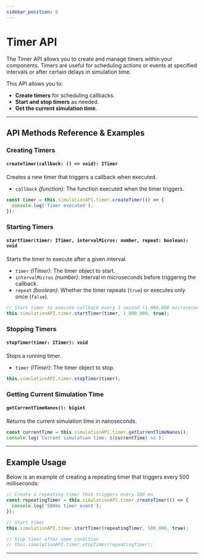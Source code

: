 ```yaml
---
sidebar_position: 6
---
```


# Timer API

The Timer API allows you to create and manage timers within your components. Timers are useful for scheduling actions or events at specified intervals or after certain delays in simulation time.

This API allows you to:

- **Create timers** for scheduling callbacks.
- **Start and stop timers** as needed.
- **Get the current simulation time**.

---

## API Methods Reference & Examples

### Creating Timers

#### `createTimer(callback: () => void): ITimer`

Creates a new timer that triggers a callback when executed.

- `callback` *(function)*: The function executed when the timer triggers.

```typescript
const timer = this.simulationAPI.timer.createTimer(() => {
  console.log('Timer executed');
});
```

### Starting Timers

#### `startTimer(timer: ITimer, intervalMicros: number, repeat: boolean): void`

Starts the timer to execute after a given interval.

- `timer` *(ITimer)*: The timer object to start.
- `intervalMicros` *(number)*: Interval in microseconds before triggering the callback.
- `repeat` *(boolean)*: Whether the timer repeats (`true`) or executes only once (`false`).

```typescript
// Start timer to execute callback every 1 second (1,000,000 microseconds)
this.simulationAPI.timer.startTimer(timer, 1_000_000, true);
```

### Stopping Timers

#### `stopTimer(timer: ITimer): void`

Stops a running timer.

- `timer` *(ITimer)*: The timer object to stop.

```typescript
this.simulationAPI.timer.stopTimer(timer);
```

### Getting Current Simulation Time

#### `getCurrentTimeNanos(): bigint`

Returns the current simulation time in nanoseconds.

```typescript
const currentTime = this.simulationAPI.timer.getCurrentTimeNanos();
console.log(`Current simulation time: ${currentTime} ns`);
```

---

## Example Usage

Below is an example of creating a repeating timer that triggers every 500 milliseconds:

```typescript
// Create a repeating timer that triggers every 500 ms
const repeatingTimer = this.simulationAPI.timer.createTimer(() => {
  console.log('500ms timer event');
});

// Start timer
this.simulationAPI.timer.startTimer(repeatingTimer, 500_000, true);

// Stop timer after some condition
// this.simulationAPI.timer.stopTimer(repeatingTimer);
```

---
